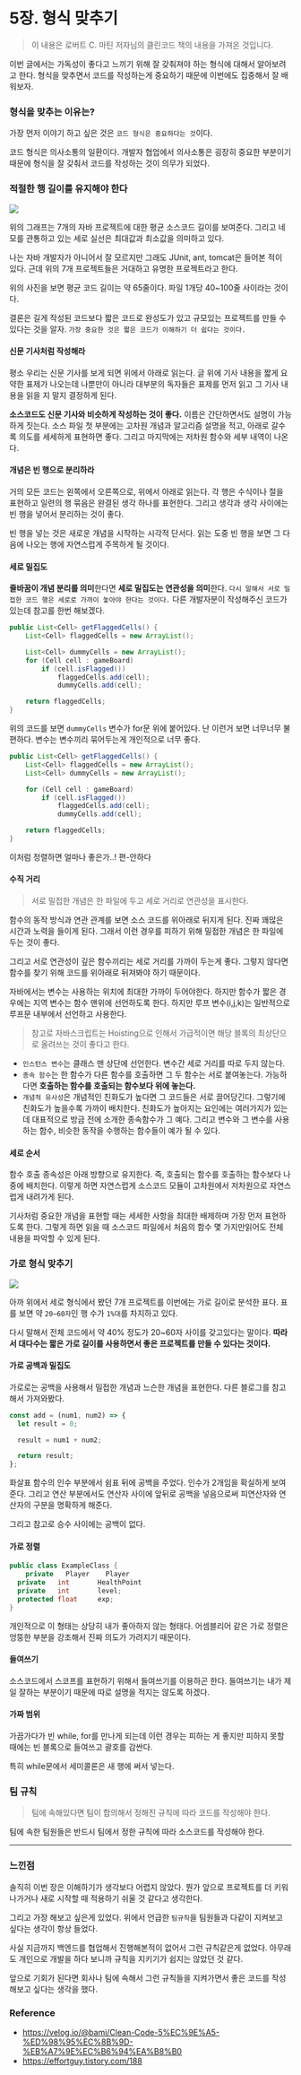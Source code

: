 # 5장. 형식 맞추기

> 이 내용은 로버트 C. 마틴 저자님의 클린코드 책의 내용을 가져온 것입니다.

이번 글에서는 가독성이 좋다고 느끼기 위해 잘 갖춰져야 하는 형식에 대해서 알아보려고 한다. 형식을 맞추면서 코드를 작성하는게 중요하기 때문에 이번에도 집중해서 잘 배워보자.

### 형식을 맞추는 이유는?

가장 먼저 이야기 하고 싶은 것은 `코드 형식은 중요하다는 것`이다.

코드 형식은 의사소통의 일환이다. 개발자 협업에서 의사소통은 굉장히 중요한 부분이기 때문에 형식을 잘 갖춰서 코드를 작성하는 것이 의무가 되었다.

### 적절한 행 길이를 유지해야 한다

<img src="https://velog.velcdn.com/images/bami/post/e50075d2-f54f-4b3f-b64c-67446d92e05c/image.png" />

위의 그래프는 7개의 자바 프로젝트에 대한 평균 소스코드 길이를 보여준다. 그리고 네모를 관통하고 있는 세로 실선은 최대값과 최소값을 의미하고 있다.

나는 자바 개발자가 아니어서 잘 모르지만 그래도 JUnit, ant, tomcat은 들어본 적이 있다. 근데 위의 7개 프로젝트들은 거대하고 유명한 프로젝트라고 한다.

위의 사진을 보면 평균 코드 길이는 약 65줄이다. 파일 1개당 40~100줄 사이라는 것이다.

결론은 길게 작성된 코드보다 짧은 코드로 완성도가 있고 규모있는 프로젝트를 만들 수 있다는 것을 알자. `가장 중요한 것은 짧은 코드가 이해하기 더 쉽다는 것이다.`

#### 신문 기사처럼 작성해라

평소 우리는 신문 기사를 보게 되면 위에서 아래로 읽는다. 글 위에 기사 내용을 짧게 요약한 표제가 나오는데 나뿐만이 아니라 대부분의 독자들은 표제를 먼저 읽고 그 기사 내용을 읽을 지 말지 결정하게 된다.

**소스코드도 신문 기사와 비슷하게 작성하는 것이 좋다.** 이름은 간단하면서도 설명이 가능하게 짓는다. 소스 파일 첫 부분에는 고차원 개념과 알고리즘 설명을 적고, 아래로 갈수록 의도를 세세하게 표현하면 좋다. 그리고 마지막에는 저차원 함수와 세부 내역이 나온다.

#### 개념은 빈 행으로 분리하라

거의 모든 코드는 왼쪽에서 오른쪽으로, 위에서 아래로 읽는다. 각 행은 수식이나 절을 표현하고 일련의 행 묶음은 완결된 생각 하나를 표현한다. 그리고 생각과 생각 사이에는 빈 행을 넣어서 분리하는 것이 좋다.

빈 행을 넣는 것은 새로운 개념을 시작하는 시각적 단서다. 읽는 도중 빈 행을 보면 그 다음에 나오는 행에 자연스럽게 주목하게 될 것이다.

#### 세로 밀집도

**줄바꿈이 개념 분리를 의미**한다면 **세로 밀집도는 연관성을 의미**한다. `다시 말해서 서로 밀접한 코드 행은 세로로 가까이 놓아야 한다는 것이다.` 다른 개발자분이 작성해주신 코드가 있는데 참고를 한번 해보겠다.

```java
public List<Cell> getFlaggedCells() {
    List<Cell> flaggedCells = new ArrayList();

    List<Cell> dummyCells = new ArrayList();
    for (Cell cell : gameBoard)
        if (cell.isFlagged())
            flaggedCells.add(cell);
            dummyCells.add(cell);

    return flaggedCells;
}
```

위의 코드를 보면 `dummyCells` 변수가 for문 위에 붙어있다. 난 이런거 보면 너무너무 불편하다. 변수는 변수끼리 묶어두는게 개인적으로 너무 좋다.

```java
public List<Cell> getFlaggedCells() {
    List<Cell> flaggedCells = new ArrayList();
    List<Cell> dummyCells = new ArrayList();

    for (Cell cell : gameBoard)
        if (cell.isFlagged())
            flaggedCells.add(cell);
            dummyCells.add(cell);

    return flaggedCells;
}
```

이처럼 정렬하면 얼마나 좋은가..! 편-안하다

#### 수직 거리

> 서로 밀접한 개념은 한 파일에 두고 세로 거리로 연관성을 표시한다.

함수의 동작 방식과 연관 관계를 보면 소스 코드를 위아래로 뒤지게 된다. 진짜 꽤많은 시간과 노력을 들이게 된다. 그래서 이런 경우를 피하기 위해 밀접한 개념은 한 파일에 두는 것이 좋다.

그리고 서로 연관성이 깊은 함수끼리는 세로 거리를 가까이 두는게 좋다. 그렇지 않다면 함수를 찾기 위해 코드를 위아래로 뒤져봐야 하기 때문이다.

자바에서는 변수는 사용하는 위치에 최대한 가까이 두어야한다. 하지만 함수가 짧은 경우에는 지역 변수는 함수 맨위에 선언하도록 한다. 하지만 루프 변수(i,j,k)는 일반적으로 루프문 내부에서 선언하고 사용한다.

> 참고로 자바스크립트는 Hoisting으로 인해서 가급적이면 해당 블록의 최상단으로 올려쓰는 것이 좋다고 한다.

- `인스턴스 변수`는 클래스 맨 상단에 선언한다. 변수간 세로 거리를 따로 두지 않는다.
- `종속 함수`는 한 함수가 다른 함수를 호출하면 그 두 함수는 서로 붙여놓는다. 가능하다면 **호출하는 함수를 호출되는 함수보다 위에 놓는다.**
- `개념적 유사성`은 개념적인 친화도가 높다면 그 코드들은 서로 끌어당긴다. 그렇기에 친화도가 높을수록 가까이 배치한다. 친화도가 높아지는 요인에는 여러가지가 있는데 대표적으로 방금 전에 소개한 종속함수가 그 예다. 그리고 변수와 그 변수를 사용하는 함수, 비슷한 동작을 수행하는 함수들이 예가 될 수 있다.

#### 세로 순서

함수 호출 종속성은 아래 방향으로 유지한다. 즉, 호출되는 함수를 호출하는 함수보다 나중에 배치한다. 이렇게 하면 자연스럽게 소스코드 모듈이 고차원에서 저차원으로 자연스럽게 내려가게 된다.

기사처럼 중요한 개념을 표현할 때는 세세한 사항을 최대한 배제하며 가장 먼저 표현하도록 한다. 그렇게 하면 읽을 때 소스코드 파일에서 처음의 함수 몇 가지만읽어도 전체 내용을 파악할 수 있게 된다.

### 가로 형식 맞추기

<img src="https://velog.velcdn.com/images/bami/post/f5a12664-c997-47b2-8d4b-9a236f9f7b75/image.png" />

아까 위에서 세로 형식에서 봤던 7개 프로젝트를 이번에는 가로 길이로 분석한 표다. 표를 보면 약 `20~60자`인 행 수가 `1%대`를 차지하고 있다.

다시 말해서 전체 코드에서 약 40% 정도가 20~60자 사이를 갖고있다는 말이다. **따라서 대다수는 짧은 가로 길이를 사용하면서 좋은 프로젝트를 만들 수 있다는 것이다.**

#### 가로 공백과 밀집도

가로로는 공백을 사용해서 밀접한 개념과 느슨한 개념을 표현한다. 다른 블로그를 참고해서 가져와봤다.

```javascript
const add = (num1, num2) => {
  let result = 0;

  result = num1 + num2;

  return result;
};
```

화살표 함수의 인수 부분에서 쉼표 뒤에 공백을 주었다. 인수가 2개임을 확실하게 보여준다.
그리고 연산 부분에서도 연산자 사이에 앞뒤로 공백을 넣음으로써 피연산자와 연산자의 구분을 명확하게 해준다.

그리고 참고로 승수 사이에는 공백이 없다.

#### 가로 정렬

```java
public class ExampleClass {
	private   Player 	Player
  private   int       HealthPoint
  private   int       level;
  protected float     exp;
}
```

개인적으로 이 형태는 상당히 내가 좋아하지 않는 형태다. 어셈블리어 같은 가로 정렬은 엉뚱한 부분을 강조해서 진짜 의도가 가려지기 때문이다.

#### 들여쓰기

소스코드에서 스코프를 표현하기 위해서 들여쓰기를 이용하곤 한다. 들여쓰기는 내가 제일 잘하는 부분이기 때문에 따로 설명을 적지는 않도록 하겠다.

#### 가짜 범위

가끔가다가 빈 while, for를 만나게 되는데 이런 경우는 피하는 게 좋지만 피하지 못할 때에는 빈 블록으로 들여쓰고 괄호를 감싼다.

특히 while문에서 세미콜론은 새 행에 써서 넣는다.

### 팀 규칙

> 팀에 속해있다면 팀이 합의해서 정해진 규칙에 따라 코드를 작성해야 한다.

팀에 속한 팀원들은 반드시 팀에서 정한 규칙에 따라 소스코드를 작성해야 한다.

---

### 느낀점

솔직히 이번 장은 이해하기가 생각보다 어렵지 않았다. 뭔가 앞으로 프로젝트를 더 키워나가거나 새로 시작할 때 적용하기 쉬울 것 같다고 생각한다.

그리고 가장 해보고 싶은게 있었다. 위에서 언급한 `팀규칙`을 팀원들과 다같이 지켜보고 싶다는 생각이 항상 들었다.

사실 지금까지 백엔드를 협업해서 진행해본적이 없어서 그런 규칙같은게 없었다. 아무래도 개인으로 개발을 하다 보니까 규칙을 지키기가 쉽지는 않았던 것 같다.

앞으로 기회가 된다면 회사나 팀에 속해서 그런 규칙들을 지켜가면서 좋은 코드를 작성해보고 싶다는 생각을 했다.

### Reference

- https://velog.io/@bami/Clean-Code-5%EC%9E%A5-%ED%98%95%EC%8B%9D-%EB%A7%9E%EC%B6%94%EA%B8%B0
- https://effortguy.tistory.com/188
